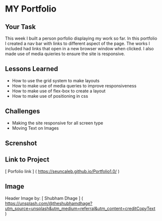 # MY Portfolio

## Your Task

This week I built a person porfolio displaying my work so far. In this portfolio I created a nav bar with links  to different aspect of the page. The works I included had links that open in a new browser window when clicked. I also made use of media quieries to ensure the site is responsive. 

## Lessons Learned 

* How to use the grid system to make layouts
* How to make use of media queries to improve responsiveness
* How to make use of flex-box to create a layout 
* How to make use of positioning in css

## Challenges 
 * Making the site responsive for all screen type 
 * Moving Text on Images 
 
## Screnshot 

## Link to Project
 [ Porfolio link ] ( https://seuncaleb.github.io/Portfolio1.0/ )

## Image
Header Image by:
[ Shubham Dhage ] ( https://unsplash.com/@theshubhamdhage?utm_source=unsplash&utm_medium=referral&utm_content=creditCopyText ) 



